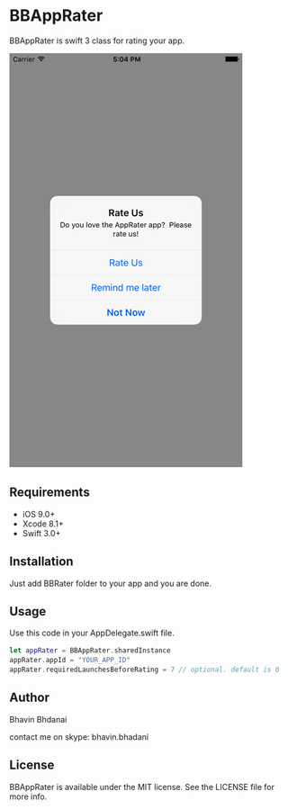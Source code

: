 # BBAppRater

BBAppRater is swift 3 class for rating your app.

![Alt][screenshot1]

[screenshot1]:https://github.com/BhavinBhadani/BBAppRater/blob/master/BBAppRaterSS.png

## Requirements

- iOS 9.0+
- Xcode 8.1+
- Swift 3.0+

## Installation

Just add BBRater folder to your app and you are done.


## Usage

Use this code in your AppDelegate.swift file.

```swift
let appRater = BBAppRater.sharedInstance
appRater.appId = "YOUR_APP_ID"
appRater.requiredLaunchesBeforeRating = 7 // optional. default is 0
```

## Author

Bhavin Bhdanai  

contact me on skype: bhavin.bhadani


## License

BBAppRater is available under the MIT license. See the LICENSE file for more info.
